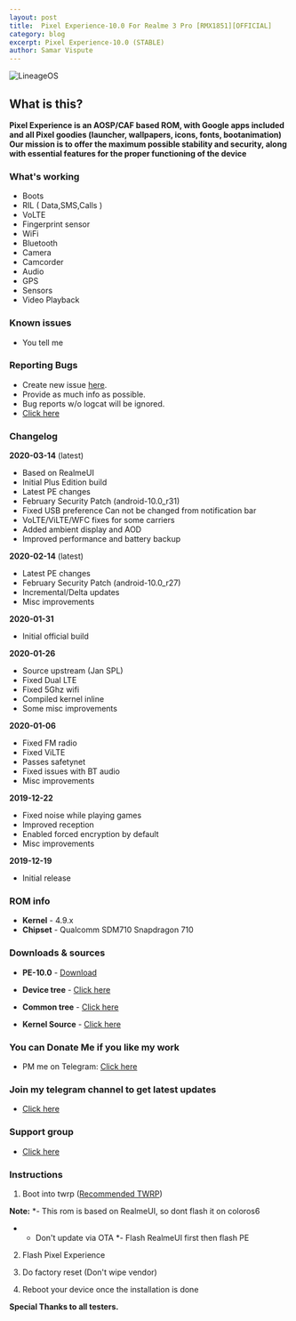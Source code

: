 ```yaml
---
layout: post
title:  Pixel Experience-10.0 For Realme 3 Pro [RMX1851][OFFICIAL]
category: blog
excerpt: Pixel Experience-10.0 (STABLE)
author: Samar Vispute
---
```


![LineageOS](https://img.xda-cdn.com/MOzKgPvLPaWB_b4AbFukRos8nB8=/https%3A%2F%2Fi.imgur.com%2FGtwTyCR.png)

## What is this?
**Pixel Experience is an AOSP/CAF based ROM, with Google apps included and all Pixel goodies (launcher, wallpapers, icons, fonts, bootanimation)
Our mission is to offer the maximum possible stability and security, along with essential features for the proper functioning of the device**

### What's working
* Boots
* RIL ( Data,SMS,Calls )
* VoLTE
* Fingerprint sensor
* WiFi
* Bluetooth
* Camera
* Camcorder
* Audio
* GPS
* Sensors
* Video Playback

### Known issues
* You tell me 

### Reporting Bugs
* Create new issue [here](https://github.com/SamarV-121/android_device_realme_RMX1851/issues).
* Provide as much info as possible.
* Bug reports w/o logcat will be ignored.
* [Click here](https://github.com/nathanchance/Android-Tools/blob/master/Guides/Proper_Bug_Reporting.txt)

### Changelog
**2020-03-14** (latest)
* Based on RealmeUI
* Initial Plus Edition build 
* Latest PE changes
* February Security Patch (android-10.0_r31)
* Fixed USB preference Can not be changed from notification bar
* VoLTE/ViLTE/WFC fixes for some carriers
* Added ambient display and AOD
* Improved performance and battery backup

**2020-02-14** (latest)
* Latest PE changes
* February Security Patch (android-10.0_r27)
* Incremental/Delta updates
* Misc improvements

**2020-01-31**
* Initial official build

**2020-01-26**
* Source upstream (Jan SPL)
* Fixed Dual LTE
* Fixed 5Ghz wifi
* Compiled kernel inline
* Some misc improvements

**2020-01-06**
* Fixed FM radio
* Fixed ViLTE
* Passes safetynet
* Fixed issues with BT audio
* Misc improvements

**2019-12-22**
* Fixed noise while playing games
* Improved reception
* Enabled forced encryption by default
* Misc improvements

**2019-12-19**
* Initial release

### ROM info
* **Kernel** - 4.9.x
* **Chipset** - Qualcomm SDM710 Snapdragon 710

### Downloads & sources
* **PE-10.0** - [Download](https://download.pixelexperience.org/RMX1851)

* **Device tree** -  [Click here](https://github.com/SamarV-121/android_device_realme_RMX1851)
* **Common tree** -  [Click here](https://github.com/SamarV-121/android_device_realme_sdm710-common)
* **Kernel Source** - [Click here](https://github.com/HyperTeam/android_kernel_realme_sdm710)

### You can Donate Me if you like my work
* PM me on Telegram: [Click here](https://web.telegram.org/#/im?p=@SamarV121)

### Join my telegram channel to get latest updates
* [Click here](https://t.me/SamarV121_P)

### Support group
* [Click here](https://t.me/rm3pro)

### Instructions

1) Boot into twrp ([Recommended TWRP](https://forum.xda-developers.com/realme-3-pro/development/recovery-unofficial-twrp-realme-3-pro-t3958697))

**Note:**
*- This rom is based on RealmeUI, so dont flash it on coloros6
* - Don't update via OTA 
*- Flash RealmeUI first then flash PE

2) Flash Pixel Experience

3) Do factory reset (Don't wipe vendor)

4) Reboot your device once the installation is done

**Special Thanks to all testers.**

